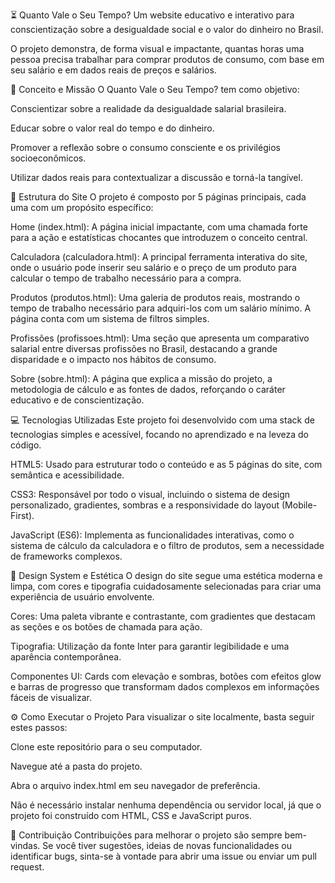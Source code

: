 ⏳ Quanto Vale o Seu Tempo? Um website educativo e interativo para conscientização sobre a desigualdade social e o valor do dinheiro no Brasil.

O projeto demonstra, de forma visual e impactante, quantas horas uma pessoa precisa trabalhar para comprar produtos de consumo, com base em seu salário e em dados reais de preços e salários.

🎯 Conceito e Missão O Quanto Vale o Seu Tempo? tem como objetivo:

Conscientizar sobre a realidade da desigualdade salarial brasileira.

Educar sobre o valor real do tempo e do dinheiro.

Promover a reflexão sobre o consumo consciente e os privilégios socioeconômicos.

Utilizar dados reais para contextualizar a discussão e torná-la tangível.

📄 Estrutura do Site O projeto é composto por 5 páginas principais, cada uma com um propósito específico:

Home (index.html): A página inicial impactante, com uma chamada forte para a ação e estatísticas chocantes que introduzem o conceito central.

Calculadora (calculadora.html): A principal ferramenta interativa do site, onde o usuário pode inserir seu salário e o preço de um produto para calcular o tempo de trabalho necessário para a compra.

Produtos (produtos.html): Uma galeria de produtos reais, mostrando o tempo de trabalho necessário para adquiri-los com um salário mínimo. A página conta com um sistema de filtros simples.

Profissões (profissoes.html): Uma seção que apresenta um comparativo salarial entre diversas profissões no Brasil, destacando a grande disparidade e o impacto nos hábitos de consumo.

Sobre (sobre.html): A página que explica a missão do projeto, a metodologia de cálculo e as fontes de dados, reforçando o caráter educativo e de conscientização.

💻 Tecnologias Utilizadas Este projeto foi desenvolvido com uma stack de tecnologias simples e acessível, focando no aprendizado e na leveza do código.

HTML5: Usado para estruturar todo o conteúdo e as 5 páginas do site, com semântica e acessibilidade.

CSS3: Responsável por todo o visual, incluindo o sistema de design personalizado, gradientes, sombras e a responsividade do layout (Mobile-First).

JavaScript (ES6): Implementa as funcionalidades interativas, como o sistema de cálculo da calculadora e o filtro de produtos, sem a necessidade de frameworks complexos.

🎨 Design System e Estética O design do site segue uma estética moderna e limpa, com cores e tipografia cuidadosamente selecionadas para criar uma experiência de usuário envolvente.

Cores: Uma paleta vibrante e contrastante, com gradientes que destacam as seções e os botões de chamada para ação.

Tipografia: Utilização da fonte Inter para garantir legibilidade e uma aparência contemporânea.

Componentes UI: Cards com elevação e sombras, botões com efeitos glow e barras de progresso que transformam dados complexos em informações fáceis de visualizar.

⚙️ Como Executar o Projeto Para visualizar o site localmente, basta seguir estes passos:

Clone este repositório para o seu computador.

Navegue até a pasta do projeto.

Abra o arquivo index.html em seu navegador de preferência.

Não é necessário instalar nenhuma dependência ou servidor local, já que o projeto foi construído com HTML, CSS e JavaScript puros.

🤝 Contribuição Contribuições para melhorar o projeto são sempre bem-vindas. Se você tiver sugestões, ideias de novas funcionalidades ou identificar bugs, sinta-se à vontade para abrir uma issue ou enviar um pull request.
